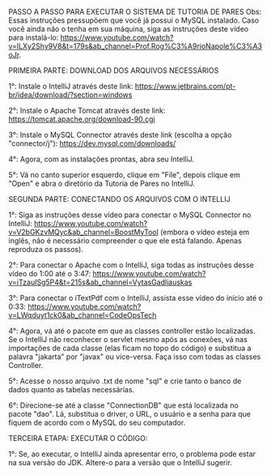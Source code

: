 PASSO A PASSO PARA EXECUTAR O SISTEMA DE TUTORIA DE PARES
Obs: Essas instruções pressupõem que você já possui o MySQL instalado. Caso você ainda não o tenha em sua máquina, siga as instruções deste vídeo para instalá-lo: https://www.youtube.com/watch?v=lLXy2Shy9V8&t=179s&ab_channel=Prof.Rog%C3%A9rioNapole%C3%A3oJr.

PRIMEIRA PARTE: DOWNLOAD DOS ARQUIVOS NECESSÁRIOS

1°: Instale o IntelliJ através deste link: https://www.jetbrains.com/pt-br/idea/download/?section=windows

2°: Instale o Apache Tomcat através deste link: https://tomcat.apache.org/download-90.cgi

3°: Instale o MySQL Connector através deste link (escolha a opção "connector/j"): https://dev.mysql.com/downloads/

4°: Agora, com as instalações prontas, abra seu IntelliJ.

5°: Vá no canto superior esquerdo, clique em "File", depois clique em "Open" e abra o diretório da Tutoria de Pares no IntelliJ.


SEGUNDA PARTE: CONECTANDO OS ARQUIVOS COM O INTELLIJ

1°: Siga as instruções desse vídeo para conectar o MySQL Connector no IntelliJ: https://www.youtube.com/watch?v=V2bGKzvMQyc&ab_channel=BoostMyTool (embora o vídeo esteja em inglês, não é necessário compreender o que ele está falando. Apenas reproduza os passos).

2°: Para conectar o Apache com o IntelliJ, siga todas as instruções desse vídeo do 1:00 até o 3:47: https://www.youtube.com/watch?v=iTzauISg5P4&t=215s&ab_channel=VytasGadliauskas

3°: Para conectar o iTextPdf com o IntelliJ, assista esse vídeo do início até o 0:33: https://www.youtube.com/watch?v=LWqduyt1ck0&ab_channel=CodeOpsTech

4°: Agora, vá até o pacote em que as classes controller estão localizadas. Se o IntelliJ não reconhecer o servlet mesmo após as conexões, vá nas importações de cada classe (elas ficam no topo do código) e substitua a palavra "jakarta" por "javax" ou vice-versa. Faça isso com todas as classes Controller.

5°: Acesse o nosso arquivo .txt de nome "sql" e crie tanto o banco de dados quanto as tabelas necessárias.

6°: Direcione-se até a classe "ConnectionDB" que está localizada no pacote "dao". Lá, substitua o driver, o URL, o usuário e a senha para que fiquem de acordo com o MySQL do seu computador.


TERCEIRA ETAPA: EXECUTAR O CÓDIGO:

1°: Se, ao executar, o IntelliJ ainda apresentar erro, o problema pode estar na sua versão do JDK. Altere-o para a versão que o IntelliJ sugerir.


